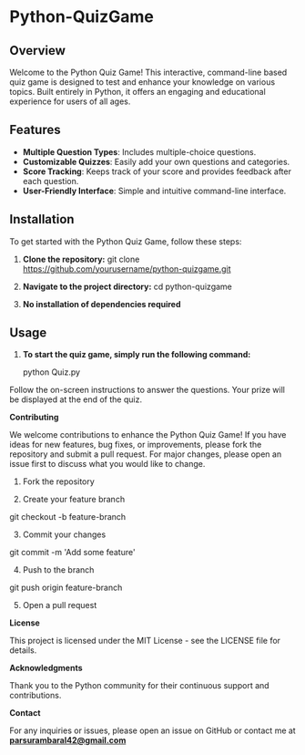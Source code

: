 # Python-QuizGame

## Overview

Welcome to the Python Quiz Game! This interactive, command-line based quiz game is designed to test and enhance your knowledge on various topics. Built entirely in Python, it offers an engaging and educational experience for users of all ages.

## Features

- **Multiple Question Types**: Includes multiple-choice questions.
- **Customizable Quizzes**: Easily add your own questions and categories.
- **Score Tracking**: Keeps track of your score and provides feedback after each question.
- **User-Friendly Interface**: Simple and intuitive command-line interface.

## Installation

To get started with the Python Quiz Game, follow these steps:

1. **Clone the repository:**
    git clone https://github.com/yourusername/python-quizgame.git

2. **Navigate to the project directory:**
    cd python-quizgame

3. **No installation of dependencies required**

## Usage

1. **To start the quiz game, simply run the following command:**

    python Quiz.py

Follow the on-screen instructions to answer the questions. Your prize will be displayed at the end of the quiz.

**Contributing**

We welcome contributions to enhance the Python Quiz Game! If you have ideas for new features, bug fixes, or improvements, please fork the repository and submit a pull request. For major changes, please open an issue first to discuss what you would like to change.

1. Fork the repository

2. Create your feature branch

git checkout -b feature-branch

3. Commit your changes

git commit -m 'Add some feature'

4. Push to the branch

git push origin feature-branch

5. Open a pull request

**License**

This project is licensed under the MIT License - see the LICENSE file for details.

**Acknowledgments**

Thank you to the Python community for their continuous support and contributions.

**Contact**

For any inquiries or issues, please open an issue on GitHub or contact me at **parsurambaral42@gmail.com**
